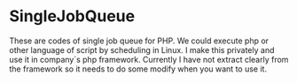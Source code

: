 # SingleJobQueue

These are codes of single job queue for PHP. We could execute php or other language of script by scheduling in Linux. I make this privately and use it in company`s php framework. Currently I have not extract clearly from the framework so it needs to do some modify when you want to use it.
